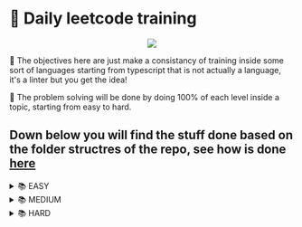 
# 📖 Daily leetcode training
<div align="center">
    <image src="https://encrypted-tbn0.gstatic.com/images?q=tbn:ANd9GcRG7hHuapTnECZASrZKyzCk2tO0L0YeoblJ8WyFi_O0MA&s"/>
</div>

🎯 The objectives here are just make a consistancy of training inside some sort of languages starting from typescript that is not actually a language, it's a linter but you get the idea!

👋 The problem solving will be done by doing 100% of each level inside a topic, starting from easy to hard.

## Down below you will find the stuff done based on the folder structres of the repo, see how is done [here]("./scripts/automaton.ts")
<!-- Automated code down below! check automaton.ts -->
<details>
<summary>
📚 EASY</summary>No problems solved for easy yet.</details>
<details>
<summary>
📚 MEDIUM</summary>No problems solved for medium yet.</details>
<details>
<summary>
📚 HARD</summary>No problems solved for hard yet.</details>
